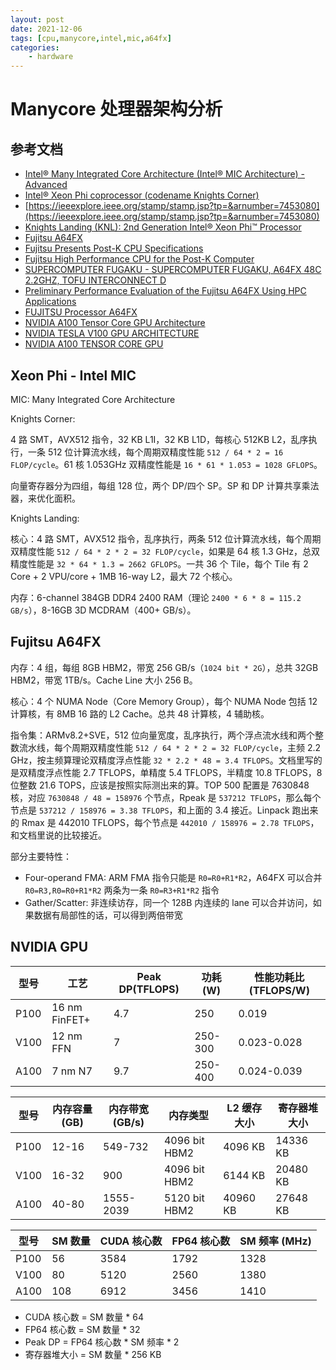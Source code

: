 ```yaml
---
layout: post
date: 2021-12-06
tags: [cpu,manycore,intel,mic,a64fx]
categories:
    - hardware
---
```


# Manycore 处理器架构分析

## 参考文档

- [Intel® Many Integrated Core Architecture (Intel® MIC Architecture) - Advanced](https://openlab-mu-internal.web.cern.ch/02_Press_Corner/Spotlights/Spotlights_items/Copies_of_Spotlights_items/2011/ManyIntegratedCore(MIC)ArchitectureAdvanced.pdf)
- [Intel® Xeon Phi coprocessor (codename Knights Corner)](https://ieeexplore.ieee.org/abstract/document/7476487)
- [https://ieeexplore.ieee.org/stamp/stamp.jsp?tp=&arnumber=7453080](https://ieeexplore.ieee.org/stamp/stamp.jsp?tp=&arnumber=7453080)
- [Knights Landing (KNL): 2nd Generation Intel® Xeon Phi™ Processor](https://www.alcf.anl.gov/files/HC27.25.710-Knights-Landing-Sodani-Intel.pdf)
- [Fujitsu A64FX](https://en.wikipedia.org/wiki/Fujitsu_A64FX)
- [Fujitsu Presents Post-K CPU Specifications](https://www.fujitsu.com/global/about/resources/news/press-releases/2018/0822-02.html)
- [Fujitsu High Performance CPU for the Post-K Computer](https://web.archive.org/web/20201205202434/https://hotchips.org/hc30/2conf/2.13_Fujitsu_HC30.Fujitsu.Yoshida.rev1.2.pdf)
- [SUPERCOMPUTER FUGAKU - SUPERCOMPUTER FUGAKU, A64FX 48C 2.2GHZ, TOFU INTERCONNECT D](https://www.top500.org/system/179807/)
- [Preliminary Performance Evaluation of the Fujitsu A64FX Using HPC Applications](https://ieeexplore.ieee.org/stamp/stamp.jsp?tp=&arnumber=9229635)
- [FUJITSU Processor A64FX](https://www.fujitsu.com/downloads/SUPER/a64fx/a64fx_datasheet.pdf)
- [NVIDIA A100 Tensor Core GPU Architecture](https://images.nvidia.cn/aem-dam/en-zz/Solutions/data-center/nvidia-ampere-architecture-whitepaper.pdf)
- [NVIDIA TESLA V100 GPU ARCHITECTURE](https://images.nvidia.cn/content/volta-architecture/pdf/volta-architecture-whitepaper.pdf)
- [NVIDIA A100 TENSOR CORE GPU](https://www.nvidia.com/content/dam/en-zz/Solutions/Data-Center/a100/pdf/nvidia-a100-datasheet-us-nvidia-1758950-r4-web.pdf)

## Xeon Phi - Intel MIC

MIC: Many Integrated Core Architecture

Knights Corner:

4 路 SMT，AVX512 指令，32 KB L1I，32 KB L1D，每核心 512KB L2，乱序执行，一条 512 位计算流水线，每个周期双精度性能 `512 / 64 * 2 = 16 FLOP/cycle`。61 核 1.053GHz 双精度性能是 `16 * 61 * 1.053 = 1028 GFLOPS`。

向量寄存器分为四组，每组 128 位，两个 DP/四个 SP。SP 和 DP 计算共享乘法器，来优化面积。

Knights Landing:

核心：4 路 SMT，AVX512 指令，乱序执行，两条 512 位计算流水线，每个周期双精度性能 `512 / 64 * 2 * 2 = 32 FLOP/cycle`，如果是 64 核 1.3 GHz，总双精度性能是 `32 * 64 * 1.3 = 2662 GFLOPS`。一共 36 个 Tile，每个 Tile 有 2 Core + 2 VPU/core + 1MB 16-way L2，最大 72 个核心。

内存：6-channel 384GB DDR4 2400 RAM（理论 `2400 * 6 * 8 = 115.2 GB/s`），8-16GB 3D MCDRAM（400+ GB/s）。

## Fujitsu A64FX

内存：4 组，每组 8GB HBM2，带宽 256 GB/s（`1024 bit * 2G`），总共 32GB HBM2，带宽 1TB/s。Cache Line 大小 256 B。

核心：4 个 NUMA Node（Core Memory Group），每个 NUMA Node 包括 12 计算核，有 8MB 16 路的 L2 Cache。总共 48 计算核，4 辅助核。

指令集：ARMv8.2+SVE，512 位向量宽度，乱序执行，两个浮点流水线和两个整数流水线，每个周期双精度性能 `512 / 64 * 2 * 2 = 32 FLOP/cycle`，主频 2.2 GHz，按主频算理论双精度浮点性能 `32 * 2.2 * 48 = 3.4 TFLOPS`。文档里写的是双精度浮点性能 2.7 TFLOPS，单精度 5.4 TFLOPS，半精度 10.8 TFLOPS，8 位整数 21.6 TOPS，应该是按照实际测出来的算。TOP 500 配置是 7630848 核，对应 `7630848 / 48 = 158976` 个节点，Rpeak 是 `537212 TFLOPS`，那么每个节点是 `537212 / 158976 = 3.38 TFLOPS`，和上面的 3.4 接近。Linpack 跑出来的 Rmax 是 442010 TFLOPS，每个节点是 `442010 / 158976 = 2.78 TFLOPS`，和文档里说的比较接近。

部分主要特性：

- Four-operand FMA: ARM FMA 指令只能是 `R0=R0+R1*R2`，A64FX 可以合并 `R0=R3,R0=R0+R1*R2` 两条为一条 `R0=R3+R1*R2` 指令
- Gather/Scatter: 非连续访存，同一个 128B 内连续的 lane 可以合并访问，如果数据有局部性的话，可以得到两倍带宽

## NVIDIA GPU

| 型号 | 工艺          | Peak DP(TFLOPS) | 功耗 (W) | 性能功耗比 (TFLOPS/W) |
| ---- | ------------- | --------------- | ------- | -------------------- |
| P100 | 16 nm FinFET+ | 4.7             | 250     | 0.019                |
| V100 | 12 nm FFN     | 7               | 250-300 | 0.023-0.028          |
| A100 | 7 nm N7       | 9.7             | 250-400 | 0.024-0.039          |

| 型号 | 内存容量 (GB) | 内存带宽 (GB/s) | 内存类型      | L2 缓存大小 | 寄存器堆大小 |
| ---- | ------------ | -------------- | ------------- | ----------- | ------------ |
| P100 | 12-16        | 549-732        | 4096 bit HBM2 | 4096 KB     | 14336 KB     |
| V100 | 16-32        | 900            | 4096 bit HBM2 | 6144 KB     | 20480 KB     |
| A100 | 40-80        | 1555-2039      | 5120 bit HBM2 | 40960 KB    | 27648 KB     |

| 型号 | SM 数量 | CUDA 核心数 | FP64 核心数 | SM 频率 (MHz) |
| ---- | ------- | ----------- | ----------- | ------------ |
| P100 | 56      | 3584        | 1792        | 1328         |
| V100 | 80      | 5120        | 2560        | 1380         |
| A100 | 108     | 6912        | 3456        | 1410         |

- CUDA 核心数 = SM 数量 * 64
- FP64 核心数 = SM 数量 * 32
- Peak DP = FP64 核心数 * SM 频率 * 2
- 寄存器堆大小 = SM 数量 * 256 KB